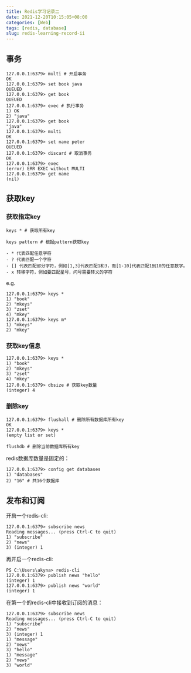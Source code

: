 ```yaml
---
title: Redis学习记录二
date: 2021-12-20T10:15:05+08:00
categories: [Web]
tags: [redis, database]
slug: redis-learning-record-ii
---
```


## 事务

```
127.0.0.1:6379> multi # 开启事务
OK
127.0.0.1:6379> set book java
QUEUED
127.0.0.1:6379> get book
QUEUED
127.0.0.1:6379> exec # 执行事务
1) OK
2) "java"
127.0.0.1:6379> get book
"java"
127.0.0.1:6379> multi
OK
127.0.0.1:6379> set name peter
QUEUED
127.0.0.1:6379> discard # 取消事务
OK
127.0.0.1:6379> exec
(error) ERR EXEC without MULTI
127.0.0.1:6379> get name
(nil)
```

## 获取key

### 获取指定key

```
keys * # 获取所有key
```

```
keys pattern # 根据pattern获取key
```

```
- * 代表匹配任意字符
- ? 代表匹配一个字符
- [] 代表匹配部分字符，例如[1,3]代表匹配1和3，而[1-10]代表匹配1到10的任意数字。
- x 转移字符，例如要匹配星号，问号需要转义的字符
```

e.g.

```
127.0.0.1:6379> keys *
1) "book"
2) "mkeys"
3) "zset"
4) "mkey"
127.0.0.1:6379> keys m*
1) "mkeys"
2) "mkey"
```



### 获取key信息

```
127.0.0.1:6379> keys *
1) "book"
2) "mkeys"
3) "zset"
4) "mkey"
127.0.0.1:6379> dbsize # 获取key数量
(integer) 4
```

### 删除key

```
127.0.0.1:6379> flushall # 删除所有数据库所有key
OK
127.0.0.1:6379> keys *
(empty list or set)
```

```
flushdb # 删除当前数据库所有key
```

redis数据库数量是固定的：

```
127.0.0.1:6379> config get databases
1) "databases"
2) "16" # 共16个数据库
```

## 发布和订阅

开启一个redis-cli:

```
127.0.0.1:6379> subscribe news
Reading messages... (press Ctrl-C to quit)
1) "subscribe"
2) "news"
3) (integer) 1
```

再开启一个redis-cli:

```
PS C:\Users\akyna> redis-cli
127.0.0.1:6379> publish news "hello"
(integer) 1
127.0.0.1:6379> publish news "world"
(integer) 1
```

在第一个的redis-cli中接收到订阅的消息：

```
127.0.0.1:6379> subscribe news
Reading messages... (press Ctrl-C to quit)
1) "subscribe"
2) "news"
3) (integer) 1
1) "message"
2) "news"
3) "hello"
1) "message"
2) "news"
3) "world"
```
